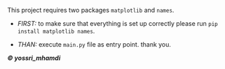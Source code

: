 This project requires two packages `matplotlib` and `names`.

- _FIRST:_ to make sure that everything is set up correctly please run `pip install matplotlib names`.

- _THAN:_ execute `main.py` file as entry point. thank you.

_**&copy; yossri_mhamdi**_

